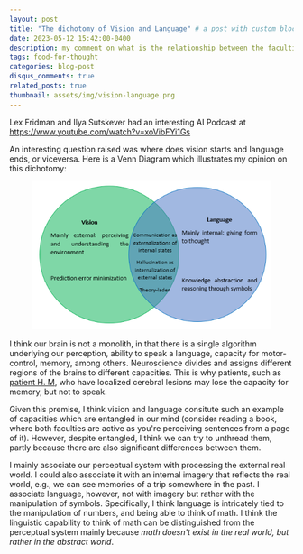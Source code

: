 ```yaml
---
layout: post
title: "The dichotomy of Vision and Language" # a post with custom blockquotes
date: 2023-05-12 15:42:00-0400
description: my comment on what is the relationship between the faculties of vision and language #an example of a blog post with custom blockquotes
tags: food-for-thought
categories: blog-post
disqus_comments: true
related_posts: true
thumbnail: assets/img/vision-language.png
---
```



Lex Fridman and Ilya Sutskever had an interesting AI Podcast at https://www.youtube.com/watch?v=xoVibFYi1Gs

An interesting question raised was where does vision starts and language ends, or viceversa. Here is a Venn Diagram which illustrates my opinion on this dichotomy:

<figure>
  <img src="/assets/img/vision-language.png" alt="Figure couldn't load due to an unknown error. Sorry.">
</figure>

I think our brain is not a monolith, in that there is a single algorithm underlying our perception, ability to speak a language, capacity for motor-control, memory, among others. Neuroscience divides and assigns different regions of the brains to different capacities. This is why patients, such as [patient H. M](https://en.wikipedia.org/wiki/Henry_Molaison), who have localized cerebral lesions may lose the capacity for memory, but not to speak. 

Given this premise, I think vision and language consitute such an example of capacities which are entangled in our mind (consider reading a book, where both faculties are active as you're perceiving sentences from a page of it). However, despite entangled, I think we can try to unthread them, partly because there are also significant differences between them. 

I mainly associate our perceptual system with processing the external real world. I could also associate it with an internal imagery that reflects the real world, e.g., we can see memories of a trip somewhere in the past. I associate language, however, not with imagery but rather with the manipulation of symbols. Specifically, I think language is intricately tied to the manipulation of numbers, and being able to think of math. I think the linguistic capability to think of math can be distinguished from the perceptual system mainly because _math doesn't exist in the real world, but rather in the abstract world_. 


<!-- 
This post shows how to add custom styles for blockquotes. Based on [jekyll-gitbook](https://github.com/sighingnow/jekyll-gitbook) implementation.

We decided to support the same custom blockquotes as in [jekyll-gitbook](https://sighingnow.github.io/jekyll-gitbook/jekyll/2022-06-30-tips_warnings_dangers.html), which are also found in a lot of other sites' styles. The styles definitions can be found on the [_base.scss](https://github.com/alshedivat/al-folio/blob/master/_sass/_base.scss) file, more specifically:

```scss
/* Tips, warnings, and dangers */
.post .post-content blockquote {
    &.block-tip {
    border-color: var(--global-tip-block);
    background-color: var(--global-tip-block-bg);

    p {
      color: var(--global-tip-block-text);
    }

    h1, h2, h3, h4, h5, h6 {
      color: var(--global-tip-block-title);
    }
  }

  &.block-warning {
    border-color: var(--global-warning-block);
    background-color: var(--global-warning-block-bg);

    p {
      color: var(--global-warning-block-text);
    }

    h1, h2, h3, h4, h5, h6 {
      color: var(--global-warning-block-title);
    }
  }

  &.block-danger {
    border-color: var(--global-danger-block);
    background-color: var(--global-danger-block-bg);

    p {
      color: var(--global-danger-block-text);
    }

    h1, h2, h3, h4, h5, h6 {
      color: var(--global-danger-block-title);
    }
  }
}
```

A regular blockquote can be used as following:

```markdown
> This is a regular blockquote
> and it can be used as usual
```

> This is a regular blockquote
> and it can be used as usual

These custom styles can be used by adding the specific class to the blockquote, as follows:

```markdown
> ##### TIP
>
> A tip can be used when you want to give advice
> related to a certain content.
{: .block-tip }
```

> ##### TIP
>
> A tip can be used when you want to give advice
> related to a certain content.
{: .block-tip }

```markdown
> ##### WARNING
>
> This is a warning, and thus should
> be used when you want to warn the user
{: .block-warning }
```

> ##### WARNING
>
> This is a warning, and thus should
> be used when you want to warn the user
{: .block-warning }

```markdown
> ##### DANGER
>
> This is a danger zone, and thus should
> be used carefully
{: .block-danger }
```

> ##### DANGER
>
> This is a danger zone, and thus should
> be used carefully
{: .block-danger } -->

